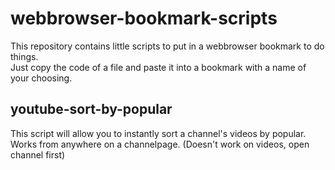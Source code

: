 # webbrowser-bookmark-scripts  
This repository contains little scripts to put in a webbrowser bookmark to do things.  
Just copy the code of a file and paste it into a bookmark with a name of your choosing.  

## youtube-sort-by-popular  
This script will allow you to instantly sort a channel's videos by popular.  
Works from anywhere on a channelpage. (Doesn't work on videos, open channel first)  
